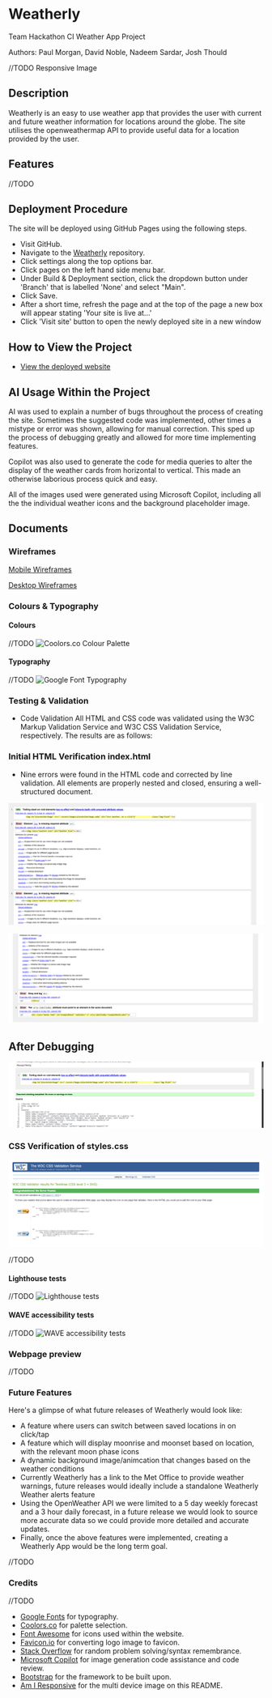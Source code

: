 # Weatherly

Team Hackathon CI Weather App Project

Authors: Paul Morgan, David Noble, Nadeem Sardar, Josh Thould

//TODO Responsive Image

## Description

Weatherly is an easy to use weather app that provides the user with current and future weather information for locations around the globe. The site utilises the
openweathermap API to provide useful data for a location provided by the user.

## Features

//TODO

## Deployment Procedure

The site will be deployed using GitHub Pages using the following steps.

- Visit GitHub.
- Navigate to the [Weatherly](https://kernowpablouk.github.io/Weatherly/) repository.
- Click settings along the top options bar.
- Click pages on the left hand side menu bar.
- Under Build & Deployment section, click the dropdown button under 'Branch' that is labelled 'None' and select "Main".
- Click Save.
- After a short time, refresh the page and at the top of the page a new box will appear stating 'Your site is live at...'
- Click 'Visit site' button to open the newly deployed site in a new window

## How to View the Project

- [View the deployed website](https://kernowpablouk.github.io/Weatherly/)

## AI Usage Within the Project

AI was used to explain a number of bugs throughout the process of creating the site. Sometimes the suggested code was implemented, other times a mistype or error was shown,
allowing for manual correction. This sped up the process of debugging greatly and allowed for more time implementing features.

Copilot was also used to generate the code for media queries to alter the display of the weather cards from horizontal to vertical. This made an otherwise laborious process
quick and easy.

All of the images used were generated using Microsoft Copilot, including all the the individual weather icons and the background placeholder image.

## Documents

### Wireframes

[Mobile Wireframes](assets/images/readme/weatherly-mobile-wireframes.png)

[Desktop Wireframes](assets/images/readme/weatherly-desktop-wireframe.png)

### Colours & Typography

#### Colours

//TODO
![Coolors.co Colour Palette]()

#### Typography

//TODO
![Google Font Typography]()

### Testing & Validation
- Code Validation 
All HTML and CSS code was validated using the W3C Markup Validation Service and W3C CSS Validation Service, respectively. The results are as follows:

### Initial HTML Verification index.html
- Nine errors were found in the HTML code and corrected by line validation. All elements are properly nested and closed, ensuring a well-structured document.

![Debug errors](assets/images/Debug%20errors.png)

![debug errors 1](assets/images/debug%20errors%201.png)

## After Debugging

![fixed](assets/images/debug%20fixed.png)

### CSS Verification of styles.css

![CSS](assets/images/CSS%20validate.png)




//TODO






#### Lighthouse tests

//TODO
![Lighthouse tests]()

#### WAVE accessibility tests

//TODO
![WAVE accessibility tests]()

### Webpage preview

//TODO

### Future Features

Here's a glimpse of what future releases of Weatherly would look like:

- A feature where users can switch between saved locations in on click/tap
- A feature which will display moonrise and moonset based on location, with the relevant moon phase icons
- A dynamic background image/animcation that changes based on the weather conditions
- Currently Weatherly has a link to the Met Office to provide weather warnings, future releases would ideally 
  include a standalone Weatherly Weather alerts feature
- Using the OpenWeather API we were limited to a 5 day weekly forecast and a 3 hour daily forecast, in a future 
release we would look to source more accurate data so we could provide more detailed and accurate updates.
- Finally, once the above features were implemented, creating a Weatherly App would be the long term goal. 

//TODO

### Credits

//TODO

- [Google Fonts](https://fonts.google.com/) for typography.
- [Coolors.co](https://coolors.co/) for palette selection.
- [Font Awesome](https://fontawesome.com/) for icons used within the website.
- [Favicon.io](https://favicon.io/) for converting logo image to favicon.
- [Stack Overflow](https://stackoverflow.com/) for random problem solving/syntax remembrance.
- [Microsoft Copilot](https://copilot.microsoft.com/) for image generation code assistance and code review.
- [Bootstrap](https://getbootstrap.com/) for the framework to be built upon.
- [Am I Responsive](https://ui.dev/amiresponsive) for the multi device image on this README.
